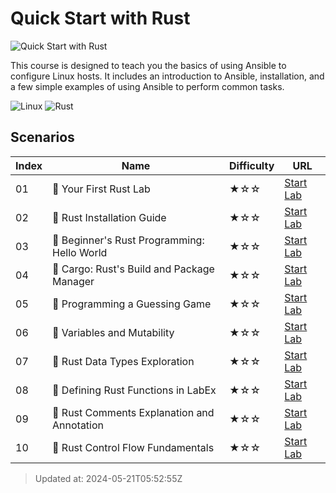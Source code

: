 # Quick Start with Rust

![Quick Start with Rust](https://cover-creator.labex.io/quick-start-with-rust.png)

This course is designed to teach you the basics of using Ansible to configure Linux hosts. It includes an introduction to Ansible, installation, and a few simple examples of using Ansible to perform common tasks.

![Linux](https://img.shields.io/badge/Linux-whitesmoke?style=for-the-badge&logo=linux)
![Rust](https://img.shields.io/badge/Rust-whitesmoke?style=for-the-badge&logo=rust)


## Scenarios

|   Index | Name                                        | Difficulty   | URL                                                                  |
|---------|---------------------------------------------|--------------|----------------------------------------------------------------------|
|      01 | 📖 Your First Rust Lab                      | ★☆☆          | <a target='_blank' href='https://labex.io/labs/101055'>Start Lab</a> |
|      02 | 📖 Rust Installation Guide                  | ★☆☆          | <a target='_blank' href='https://labex.io/labs/100383'>Start Lab</a> |
|      03 | 📖 Beginner's Rust Programming: Hello World | ★☆☆          | <a target='_blank' href='https://labex.io/labs/100384'>Start Lab</a> |
|      04 | 📖 Cargo: Rust's Build and Package Manager  | ★☆☆          | <a target='_blank' href='https://labex.io/labs/100385'>Start Lab</a> |
|      05 | 📖 Programming a Guessing Game              | ★☆☆          | <a target='_blank' href='https://labex.io/labs/100386'>Start Lab</a> |
|      06 | 📖 Variables and Mutability                 | ★☆☆          | <a target='_blank' href='https://labex.io/labs/100387'>Start Lab</a> |
|      07 | 📖 Rust Data Types Exploration              | ★☆☆          | <a target='_blank' href='https://labex.io/labs/100388'>Start Lab</a> |
|      08 | 📖 Defining Rust Functions in LabEx         | ★☆☆          | <a target='_blank' href='https://labex.io/labs/100389'>Start Lab</a> |
|      09 | 📖 Rust Comments Explanation and Annotation | ★☆☆          | <a target='_blank' href='https://labex.io/labs/100390'>Start Lab</a> |
|      10 | 📖 Rust Control Flow Fundamentals           | ★☆☆          | <a target='_blank' href='https://labex.io/labs/100391'>Start Lab</a> |

> Updated at: 2024-05-21T05:52:55Z
